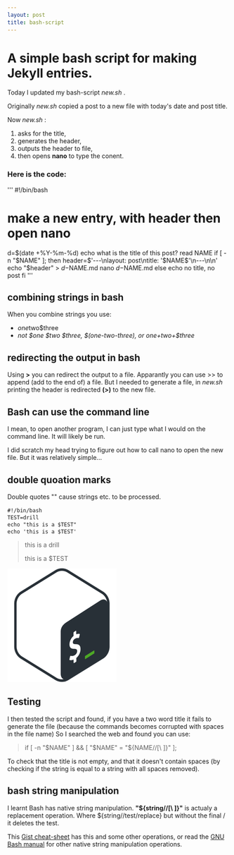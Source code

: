 ```yaml
---
layout: post
title: bash-script
---
```


# A simple bash script for making Jekyll entries.

Today I updated my bash-script _new.sh_ .

Originally _new.sh_ copied a post to a new file with today's date and post title.

Now _new.sh_ :
1. asks for the title, 
2. generates the header,
3. outputs the header to file, 
4. then opens **nano** to type the conent.

### Here is the code:

'''
#!/bin/bash
# make a new entry, with header then open nano

d=$(date +%Y-%m-%d)
echo what is the title of this post?
read NAME
if [ -n "$NAME" ]; then
    header=$'---\nlayout: post\ntitle: '$NAME$'\n---\n\n'
    echo "$header" >  $d-$NAME.md
    nano $d-$NAME.md
else
    echo no title, no post
fi
'''

## combining strings in bash
When you combine strings you use:
* $one$two$three
* _not $one $two $three, $(one-two-three), or $one+$two+$three_

## redirecting the output in bash
Using **>** you can redirect the output to a file.
Apparantly you can use >> to append (add to the end of) a file. But I needed to generate a file, in _new.sh_ printing the header is redirected **(>)** to the new file.

## Bash can use the command line
I mean, to open another program, I can just type what I would on the command line. It will likely be run.

I did scratch my head trying to figure out how to call nano to open the new file. But it was relatively simple...

## double quoation marks
Double quotes "" cause strings etc. to be processed.

```
#!/bin/bash
TEST=drill
echo "this is a $TEST"
echo 'this is a $TEST'
```

> this is a drill
>
> this is a $TEST


![bash icon](../images/bash-icon.png "/")


## Testing
I then tested the script and found, if you have a two word title it fails to generate the file (because the commands becomes corrupted with spaces in the file name)
So I searched the web and found you can use:

> if [ -n "$NAME" ] && [ "$NAME" = "${NAME//[\ ]}" ];

To check that the title is not empty, and that it doesn't contain spaces (by checking if the string is equal to a string with all spaces removed).

## bash string manipulation
I learnt Bash has native string manipulation. **"${string//[\ ]}"** is actualy a replacement operation. Where ${string//test/replace} but without the final / it deletes the test. 

This [Gist cheat-sheet](https://gist.github.com/magnetikonline/90d6fe30fc247ef110a1) has this and some other operations, or read the [GNU Bash manual](https://www.gnu.org/software/bash/manual/html_node/Shell-Parameter-Expansion.html#Shell-Parameter-Expansion) for other native string manipulation operations.
